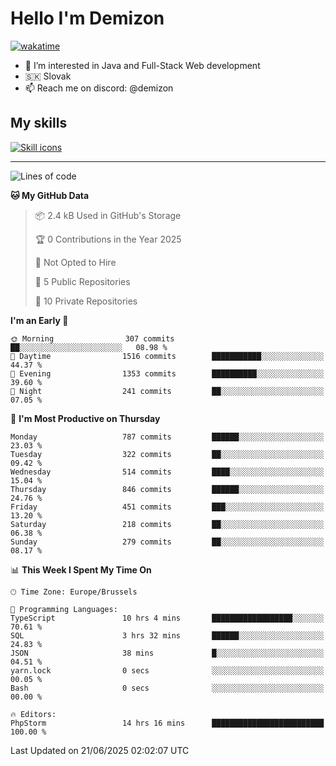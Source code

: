 # Hello I'm Demizon
[![wakatime](https://wakatime.com/badge/user/6ad1949f-d6d7-44f9-9eee-c35e54cc499b.svg)](https://wakatime.com/@6ad1949f-d6d7-44f9-9eee-c35e54cc499b)
- 👀 I’m interested in Java and Full-Stack Web development
- 🇸🇰 Slovak
- 📫 Reach me on discord: @demizon

## My skills
[![Skill icons](https://skillicons.dev/icons?i=java,js,ts,html,css,react,nextjs,tailwind,supabase,py,git,docker,linux,mysql,postgres,mongo&theme=dark)](https://github.com/Demizon3433)

---

<!--START_SECTION:waka-->
![Lines of code](https://img.shields.io/badge/From%20Hello%20World%20I%27ve%20Written-1.1%20million%20lines%20of%20code-blue)

**🐱 My GitHub Data** 

> 📦 2.4 kB Used in GitHub's Storage 
 > 
> 🏆 0 Contributions in the Year 2025
 > 
> 🚫 Not Opted to Hire
 > 
> 📜 5 Public Repositories 
 > 
> 🔑 10 Private Repositories 
 > 
**I'm an Early 🐤** 

```text
🌞 Morning                307 commits         ██░░░░░░░░░░░░░░░░░░░░░░░   08.98 % 
🌆 Daytime                1516 commits        ███████████░░░░░░░░░░░░░░   44.37 % 
🌃 Evening                1353 commits        ██████████░░░░░░░░░░░░░░░   39.60 % 
🌙 Night                  241 commits         ██░░░░░░░░░░░░░░░░░░░░░░░   07.05 % 
```
📅 **I'm Most Productive on Thursday** 

```text
Monday                   787 commits         ██████░░░░░░░░░░░░░░░░░░░   23.03 % 
Tuesday                  322 commits         ██░░░░░░░░░░░░░░░░░░░░░░░   09.42 % 
Wednesday                514 commits         ████░░░░░░░░░░░░░░░░░░░░░   15.04 % 
Thursday                 846 commits         ██████░░░░░░░░░░░░░░░░░░░   24.76 % 
Friday                   451 commits         ███░░░░░░░░░░░░░░░░░░░░░░   13.20 % 
Saturday                 218 commits         ██░░░░░░░░░░░░░░░░░░░░░░░   06.38 % 
Sunday                   279 commits         ██░░░░░░░░░░░░░░░░░░░░░░░   08.17 % 
```


📊 **This Week I Spent My Time On** 

```text
🕑︎ Time Zone: Europe/Brussels

💬 Programming Languages: 
TypeScript               10 hrs 4 mins       ██████████████████░░░░░░░   70.61 % 
SQL                      3 hrs 32 mins       ██████░░░░░░░░░░░░░░░░░░░   24.83 % 
JSON                     38 mins             █░░░░░░░░░░░░░░░░░░░░░░░░   04.51 % 
yarn.lock                0 secs              ░░░░░░░░░░░░░░░░░░░░░░░░░   00.05 % 
Bash                     0 secs              ░░░░░░░░░░░░░░░░░░░░░░░░░   00.00 % 

🔥 Editors: 
PhpStorm                 14 hrs 16 mins      █████████████████████████   100.00 % 
```


 Last Updated on 21/06/2025 02:02:07 UTC
<!--END_SECTION:waka-->
